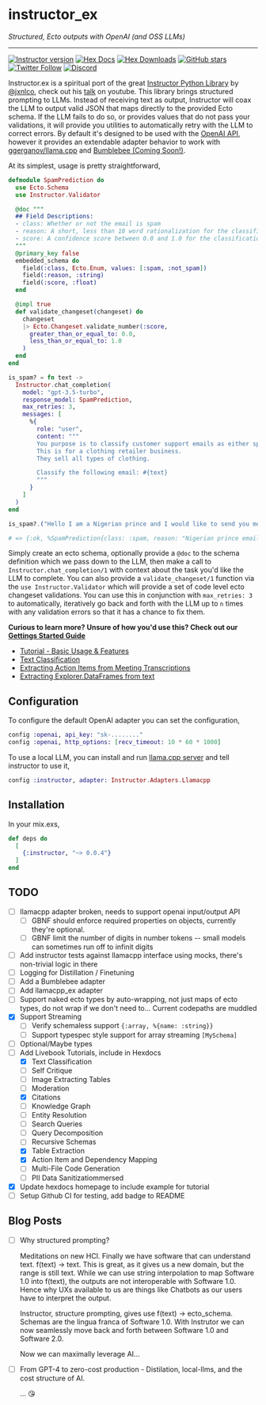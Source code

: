 # instructor_ex

_Structured, Ecto outputs with OpenAI (and OSS LLMs)_

---

[![Instructor version](https://img.shields.io/hexpm/v/instructor.svg)](https://hex.pm/packages/instructor)
[![Hex Docs](https://img.shields.io/badge/hex-docs-lightgreen.svg)](https://hexdocs.pm/instructor/)
[![Hex Downloads](https://img.shields.io/hexpm/dt/instructor)](https://hex.pm/packages/instructor)
[![GitHub stars](https://img.shields.io/github/stars/thmsmlr/instructor_ex.svg)](https://github.com/thmsmlr/instructor_ex/stargazers)
[![Twitter Follow](https://img.shields.io/twitter/follow/thmsmlr?style=social)](https://twitter.com/thmsmlr)
[![Discord](https://img.shields.io/discord/1192334452110659664?label=discord)](https://discord.gg/CV8sPM5k5Y)

<!-- Docs -->

Instructor.ex is a spiritual port of the great [Instructor Python Library](https://github.com/jxnl/instructor) by [@jxnlco](https://twitter.com/jxnlco), check out his [talk](https://www.youtube.com/watch?v=yj-wSRJwrrc) on youtube.
This library brings structured prompting to LLMs. Instead of receiving text as output, Instructor will coax the LLM to output valid JSON that maps directly to the provided Ecto schema.
If the LLM fails to do so, or provides values that do not pass your validations, it will provide you utilities to automatically retry with the LLM to correct errors.
By default it's designed to be used with the [OpenAI API](https://platform.openai.com/docs/api-reference/chat-completions/create), however it provides an extendable adapter behavior to work with [ggerganov/llama.cpp](https://github.com/ggerganov/llama.cpp) and [Bumblebee (Coming Soon!)](https://github.com/elixir-nx/bumblebee).

At its simplest, usage is pretty straightforward,

```elixir
defmodule SpamPrediction do
  use Ecto.Schema
  use Instructor.Validator

  @doc """
  ## Field Descriptions:
  - class: Whether or not the email is spam
  - reason: A short, less than 10 word rationalization for the classification
  - score: A confidence score between 0.0 and 1.0 for the classification
  """
  @primary_key false
  embedded_schema do
    field(:class, Ecto.Enum, values: [:spam, :not_spam])
    field(:reason, :string)
    field(:score, :float)
  end

  @impl true
  def validate_changeset(changeset) do
    changeset
    |> Ecto.Changeset.validate_number(:score,
      greater_than_or_equal_to: 0.0,
      less_than_or_equal_to: 1.0
    )
  end
end

is_spam? = fn text ->
  Instructor.chat_completion(
    model: "gpt-3.5-turbo",
    response_model: SpamPrediction,
    max_retries: 3,
    messages: [
      %{
        role: "user",
        content: """
        You purpose is to classify customer support emails as either spam or not.
        This is for a clothing retailer business.
        They sell all types of clothing.

        Classify the following email: #{text}
        """
      }
    ]
  )
end

is_spam?.("Hello I am a Nigerian prince and I would like to send you money")

# => {:ok, %SpamPrediction{class: :spam, reason: "Nigerian prince email scam", score: 0.98}}
```

Simply create an ecto schema, optionally provide a `@doc` to the schema definition which we pass down to the LLM, then make a call to `Instructor.chat_completion/1` with context about the task you'd like the LLM to complete.
You can also provide a `validate_changeset/1` function via the `use Instructor.Validator` which will provide a set of code level ecto changeset validations. You can use this in conjunction with `max_retries: 3` to automatically, iteratively go back and forth with the LLM up to `n` times with any validation errors so that it has a chance to fix them.

**Curious to learn more? Unsure of how you'd use this? Check out our [Gettings Started Guide](https://hexdocs.pm/instructor/tutorial.html)**

* [Tutorial - Basic Usage & Features](https://hexdocs.pm/instructor/tutorial.html)
* [Text Classification](https://hexdocs.pm/instructor/text-classification.html)
* [Extracting Action Items from Meeting Transcriptions](https://hexdocs.pm/instructor/extract-action-items-from-meeting-transcripts.html)
* [Extracting Explorer.DataFrames from text](https://hexdocs.pm/instructor/text-to-dataframes.html)

## Configuration

To configure the default OpenAI adapter you can set the configuration,

```elixir
config :openai, api_key: "sk-........"
config :openai, http_options: [recv_timeout: 10 * 60 * 1000]
```

To use a local LLM, you can install and run [llama.cpp server](https://github.com/ggerganov/llama.cpp/blob/master/examples/server/README.md) and tell instructor to use it,

```elixir
config :instructor, adapter: Instructor.Adapters.Llamacpp
```

<!-- Docs -->

## Installation

In your mix.exs,

```elixir
def deps do
  [
    {:instructor, "~> 0.0.4"}
  ]
end
```

## TODO

- [ ] llamacpp adapter broken, needs to support openai input/output API
  - [ ] GBNF should enforce required properties on objects, currently they're optional.
  - [ ] GBNF limit the number of digits in number tokens -- small models can sometimes run off to infinit digits
- [ ] Add instructor tests against llamacpp interface using mocks, there's non-trivial logic in there
- [ ] Logging for Distillation / Finetuning
- [ ] Add a Bumblebee adapter
- [ ] Add llamacpp_ex adapter
- [ ] Support naked ecto types by auto-wrapping, not just maps of ecto types, do not wrap if we don't need to... Current codepaths are muddled
- [x] Support Streaming
  - [ ] Verify schemaless support `{:array, %{name: :string}}`
  - [ ] Support typespec style support for array streaming `[MySchema]`
- [ ] Optional/Maybe types
- [ ] Add Livebook Tutorials, include in Hexdocs
    - [x] Text Classification
    - [ ] Self Critique
    - [ ] Image Extracting Tables
    - [ ] Moderation
    - [x] Citations
    - [ ] Knowledge Graph
    - [ ] Entity Resolution
    - [ ] Search Queries
    - [ ] Query Decomposition
    - [ ] Recursive Schemas
    - [x] Table Extraction
    - [x] Action Item and Dependency Mapping
    - [ ] Multi-File Code Generation
    - [ ] PII Data Sanitizatiommersed
- [x] Update hexdocs homepage to include example for tutorial
- [ ] Setup Github CI for testing, add badge to README

## Blog Posts

- [ ] Why structured prompting?

    Meditations on new HCI.
    Finally we have software that can understand text. f(text) -> text.
    This is great, as it gives us a new domain, but the range is still text.
    While we can use string interpolation to map Software 1.0 into f(text), the outputs are not interoperable with Software 1.0.
    Hence why UXs available to us are things like Chatbots as our users have to interpret the output.

    Instructor, structure prompting, gives use f(text) -> ecto_schema.
    Schemas are the lingua franca of Software 1.0.
    With Instrutor we can now seamlessly move back and forth between Software 1.0 and Software 2.0.

    Now we can maximally leverage AI...

- [ ] From GPT-4 to zero-cost production - Distilation, local-llms, and the cost structure of AI.

    ... 😘
